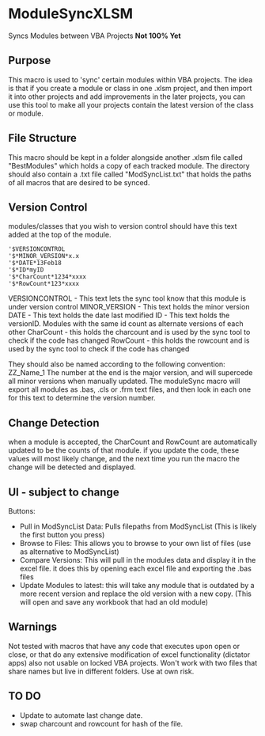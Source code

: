 # ModuleSyncXLSM
Syncs Modules between VBA Projects
**Not 100% Yet**

## Purpose
This macro is used to 'sync' certain modules within VBA projects. The idea is that if you create a module or class in one .xlsm project, and then import it into other projects and add improvements in the later projects, you can use this tool to make all your projects contain the latest version of the class or module.

## File Structure
This macro should be kept in a folder alongside another .xlsm file called "BestModules" which holds a copy of each tracked module.
The directory should also contain a .txt file called "ModSyncList.txt" that holds the paths of all macros that are desired to be synced.

## Version Control
modules/classes that you wish to version control should have this text added at the top of the module.

~~~~
'$VERSIONCONTROL
'$*MINOR_VERSION*x.x
'$*DATE*13Feb18
'$*ID*myID
'$*CharCount*1234*xxxx
'$*RowCount*123*xxxx
~~~~

VERSIONCONTROL - This text lets the sync tool know that this module is under version control
MINOR_VERSION - This text holds the minor version
DATE - This text holds the date last modified
ID - This text holds the versionID. Modules with the same id count as alternate versions of each other
CharCount - this holds the charcount and is used by the sync tool to check if the code has changed
RowCount - this holds the rowcount and is used by the sync tool to check if the code has changed

They should also be named according to the following convention: ZZ_Name_1
The number at the end is the major version, and will supercede all minor versions when manually updated.
The moduleSync macro will export all modules as .bas, .cls or .frm text files, and then look in each one for this text to determine the version number.

## Change Detection
when a module is accepted, the CharCount and RowCount are automatically updated to be the counts of that module. if you update the code, these values will most likely change, and the next time you run the macro the change will be detected and displayed.

## UI - subject to change
Buttons:
* Pull in ModSyncList Data: Pulls filepaths from ModSyncList (This is likely the first button you press)
* Browse to Files: This allows you to browse to your own list of files (use as alternative to ModSyncList)
* Compare Versions: This will pull in the modules data and display it in the excel file. it does this by opening each excel file and exporting the .bas files
* Update Modules to latest: this will take any module that is outdated by a more recent version and replace the old version with a new copy. (This will open and save any workbook that had an old module)

## Warnings
Not tested with macros that have any code that executes upon open or close, or that do any extensive modification of excel functionality (dictator apps)
also not usable on locked VBA projects. Won't work with two files that share names but live in different folders. Use at own risk.

## TO DO
- Update to automate last change date.
- swap charcount and rowcount for hash of the file.

